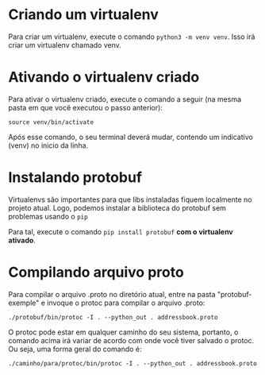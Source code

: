 
# Criando um virtualenv

Para criar um virtualenv, execute o comando `python3 -m venv venv`. Isso irá criar um virtualenv chamado venv.

# Ativando o virtualenv criado

Para ativar o virtualenv criado, execute o comando a seguir (na mesma pasta em que você executou o passo anterior):

`source venv/bin/activate`

Após esse comando, o seu terminal deverá mudar, contendo um indicativo (venv) no inicio da linha.

# Instalando protobuf

Virtualenvs são importantes para que libs instaladas fiquem localmente no projeto atual. Logo, podemos instalar a 
biblioteca do protobuf sem problemas usando o `pip`

Para tal, execute o comando `pip install protobuf` **com o virtualenv ativado**.

# Compilando arquivo proto

Para compilar o arquivo .proto no diretório atual, entre na pasta "protobuf-exemple" e invoque o protoc para compilar o 
arquivo .proto:

`./protobuf/bin/protoc -I . --python_out . addressbook.proto`

O protoc pode estar em qualquer caminho do seu sistema, portanto, o comando acima irá variar de acordo com onde você tiver
salvado o protoc. Ou seja, uma forma geral do comando é:

`./caminho/para/protoc/bin/protoc -I . --python_out . addressbook.proto`